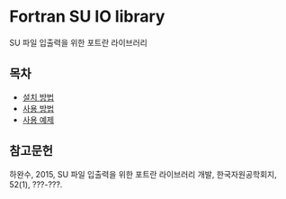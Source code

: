 # Fortran SU IO library

SU 파일 입출력을 위한 포트란 라이브러리

## 목차
- [설치 방법](http://suio.readthedocs.org/install/)
- [사용 방법](http://suio.readthedocs.org/manual/)
- [사용 예제](http://suio.readthedocs.org/examples/)

## 참고문헌
하완수, 2015, SU 파일 입출력을 위한 포트란 라이브러리 개발, 한국자원공학회지, 52(1), ???-???.
